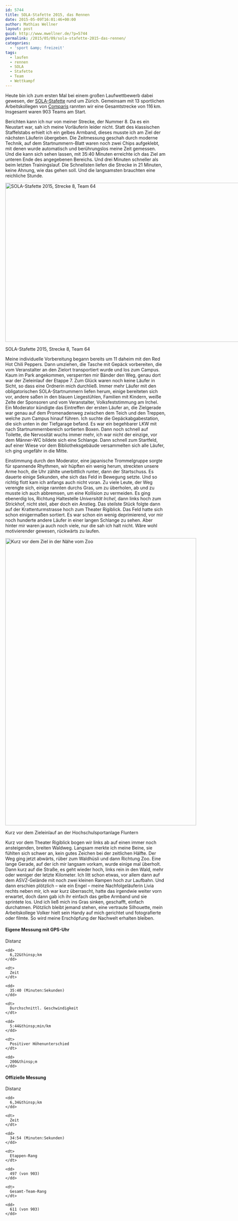```yaml
---
id: 5744
title: SOLA-Stafette 2015, das Rennen
date: 2015-05-09T16:01:46+00:00
author: Mathias Wellner
layout: post
guid: http://www.mwellner.de/?p=5744
permalink: /2015/05/09/sola-stafette-2015-das-rennen/
categories:
  - 'sport &amp; freizeit'
tags:
  - laufen
  - rennen
  - SOLA
  - Stafette
  - Team
  - Wettkampf
---
```

Heute bin ich zum ersten Mal bei einem großen Laufwettbewerb dabei gewesen, der [SOLA-Stafette](http://portal.sola.asvz.ethz.ch/Seiten/default.aspx "SOLA-Stafette") rund um Zürich. Gemeinsam mit 13 sportlichen Arbeitskollegen von <a href="http://comparis.ch" title="Comparis" target="_blank">Comparis</a> rannten wir eine Gesamtstrecke von 116&thinsp;km. Insgesamt waren 903 Teams am Start.

Berichten kann ich nur von meiner Strecke, der Nummer 8. Da es ein Neustart war, sah ich meine Vorläuferin leider nicht. Statt des klassischen Staffelstabs erhielt ich ein gelbes Armband, dieses musste ich am Ziel der nächsten Läuferin übergeben. Die Zeitmessung geschah durch moderne Technik, auf dem Startnummern-Blatt waren noch zwei Chips aufgeklebt, mit denen wurde automatisch und berührungslos meine Zeit gemessen. Und die kann sich sehen lassen, mit 35:40 Minuten erreichte ich das Ziel am unteren Ende des angegebenen Bereichs. Und drei Minuten schneller als beim letzten Trainingslauf. Die Schnellsten liefen die Strecke in 21 Minuten, keine Ahnung, wie das gehen soll. Und die langsamsten brauchten eine reichliche Stunde. 

<div id="attachment_5742" style="width: 1010px" class="wp-caption aligncenter">
  <img src="/wp-uploads/2015/05/sola_race.jpg" alt="SOLA-Stafette 2015, Strecke 8, Team 64" width="1000" height="500" class="size-full wp-image-5742" srcset="http://www.mwellner.de/wp-uploads/2015/05/sola_race.jpg 1000w, http://www.mwellner.de/wp-uploads/2015/05/sola_race-350x175.jpg 350w, http://www.mwellner.de/wp-uploads/2015/05/sola_race-250x125.jpg 250w, http://www.mwellner.de/wp-uploads/2015/05/sola_race-150x75.jpg 150w" sizes="(max-width: 1000px) 100vw, 1000px" />
  
  <p class="wp-caption-text">
    SOLA-Stafette 2015, Strecke 8, Team 64
  </p>
</div>

Meine individuelle Vorbereitung begann bereits um 11 daheim mit den Red Hot Chili Peppers. Dann umziehen, die Tasche mit Gepäck vorbereiten, die vom Veranstalter an den Zielort transportiert wurde und los zum Campus. Kaum im Park angekommen, versperrten mir Bänder den Weg, genau dort war der Zieleinlauf der Etappe 7. Zum Glück waren noch keine Läufer in Sicht, so dass eine Ordnerin mich durchließ. Immer mehr Läufer mit den obligatorischen SOLA-Startnummern liefen herum, einige bereiteten sich vor, andere saßen in den blauen Liegestühlen, Familien mit Kindern, weiße Zelte der Sponsoren und vom Veranstalter, Volksfeststimmung am Irchel. Ein Moderator kündigte das Eintreffen der ersten Läufer an, die Zielgerade war genau auf dem Promenadenweg zwischen dem Teich und den Treppen, welche zum Campus hinauf führen. Ich suchte die Gepäckabgabestation, die sich unten in der Tiefgarage befand. Es war ein begehbarer LKW mit nach Startnummernbereich sortierten Boxen. Dann noch schnell auf Toilette, die Nervosität wuchs immer mehr, ich war nicht der einzige, vor dem Männer-WC bildete sich eine Schlange. Dann schnell zum Startfeld, auf einer Wiese vor dem Bibliotheksgebäude versammelten sich alle Läufer, ich ging ungefähr in die Mitte. 

Einstimmung durch den Moderator, eine japanische Trommelgruppe sorgte für spannende Rhythmen, wir hüpften ein wenig herum, streckten unsere Arme hoch, die Uhr zählte unerbittlich runter, dann der Startschuss. Es dauerte einige Sekunden, ehe sich das Feld in Bewegung setzte. Und so richtig flott kam ich anfangs auch nicht voran. Zu viele Leute, der Weg verengte sich, einige rannten durchs Gras, um zu überholen, ab und zu musste ich auch abbremsen, um eine Kollision zu vermeiden. Es ging ebenerdig los, Richtung Haltestelle _Universität Irchel_, dann links hoch zum Strickhof, nicht steil, aber doch ein Anstieg. Das steilste Stück folgte dann auf der Krattenturmstrasse hoch zum Theater Rigiblick. Das Feld hatte sich schon einigermaßen sortiert. Es war schon ein wenig deprimierend, vor mir noch hunderte andere Läufer in einer langen Schlange zu sehen. Aber hinter mir waren ja auch noch viele, nur die sah ich halt nicht. Wäre wohl motivierender gewesen, rückwärts zu laufen. 

<div id="attachment_5756" style="width: 610px" class="wp-caption aligncenter">
  <img src="/wp-uploads/2015/05/sola15_e08_mm_0219_web.jpg" alt="Kurz vor dem Ziel in der Nähe vom Zoo" width="600" height="903" class="size-full wp-image-5756" srcset="http://www.mwellner.de/wp-uploads/2015/05/sola15_e08_mm_0219_web.jpg 600w, http://www.mwellner.de/wp-uploads/2015/05/sola15_e08_mm_0219_web-233x350.jpg 233w, http://www.mwellner.de/wp-uploads/2015/05/sola15_e08_mm_0219_web-100x150.jpg 100w" sizes="(max-width: 600px) 100vw, 600px" />
  
  <p class="wp-caption-text">
    Kurz vor dem Zieleinlauf an der Hochschulsportanlage Fluntern
  </p>
</div>

Kurz vor dem Theater Rigiblick bogen wir links ab auf einen immer noch ansteigenden, breiten Waldweg. Langsam merkte ich meine Beine, sie fühlten sich schwer an, kein gutes Zeichen bei der zeitlichen Hälfte. Der Weg ging jetzt abwärts, rüber zum Waldhüsli und dann Richtung Zoo. Eine lange Gerade, auf der ich mir langsam vorkam, wurde einige mal überholt. Dann kurz auf die Straße, es geht wieder hoch, links rein in den Wald, mehr oder weniger der letzte Kilometer. Ich litt schon etwas, vor allem dann auf dem ASVZ-Gelände mit noch zwei kleinen Rampen hoch zur Laufbahn. Und dann erschien plötzlich &ndash; wie ein Engel &ndash; meine Nachfolgeläuferin Livia rechts neben mir, ich war kurz überrascht, hatte das irgendwie weiter vorn erwartet, doch dann gab ich ihr einfach das gelbe Armband und sie sprintete los. Und ich ließ mich ins Gras sinken, geschafft, einfach durchatmen. Plötzlich bleibt jemand stehen, eine vertraute Silhouette, mein Arbeitskollege Volker hielt sein Handy auf mich gerichtet und fotografierte oder filmte. So wird meine Erschöpfung der Nachwelt erhalten bleiben. 

<div class="floatleft">
  <h4>
    Eigene Messung mit GPS-Uhr
  </h4>
  
  <dl>
    <dt>
      Distanz
    </dt>
    
    <dd>
      6,22&thinsp;km
    </dd>
    
    <dt>
      Zeit
    </dt>
    
    <dd>
      35:40 (Minuten:Sekunden)
    </dd>
    
    <dt>
      Durchschnittl. Geschwindigkeit
    </dt>
    
    <dd>
      5:44&thinsp;min/km
    </dd>
    
    <dt>
      Positiver Höhenunterschied
    </dt>
    
    <dd>
      200&thinsp;m
    </dd>
  </dl>
</div>

<div class="floatleft">
  <h4>
    Offizielle Messung
  </h4>
  
  <dl>
    <dt>
      Distanz
    </dt>
    
    <dd>
      6,34&thinsp;km
    </dd>
    
    <dt>
      Zeit
    </dt>
    
    <dd>
      34:54 (Minuten:Sekunden)
    </dd>
    
    <dt>
      Etappen-Rang
    </dt>
    
    <dd>
      497 (von 903)
    </dd>
    
    <dt>
      Gesamt-Team-Rang
    </dt>
    
    <dd>
      611 (von 903)
    </dd>
  </dl>
</div>

<div style="clear: both;">
</div>